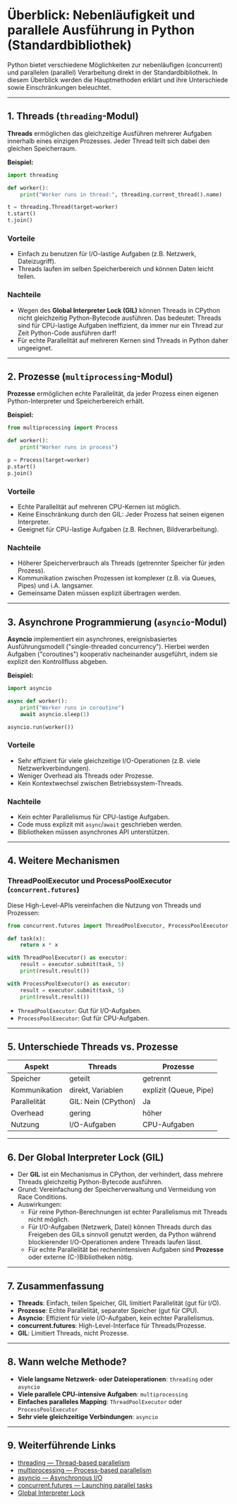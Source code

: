 # Überblick: Nebenläufigkeit und parallele Ausführung in Python (Standardbibliothek)

Python bietet verschiedene Möglichkeiten zur nebenläufigen (concurrent) und parallelen
(parallel) Verarbeitung direkt in der Standardbibliothek. In diesem Überblick werden die
Hauptmethoden erklärt und ihre Unterschiede sowie Einschränkungen beleuchtet.

---

## 1. Threads (`threading`-Modul)

**Threads** ermöglichen das gleichzeitige Ausführen mehrerer Aufgaben innerhalb eines einzigen
Prozesses. Jeder Thread teilt sich dabei den gleichen Speicherraum.

**Beispiel:**

```python
import threading

def worker():
    print("Worker runs in thread:", threading.current_thread().name)

t = threading.Thread(target=worker)
t.start()
t.join()
```

### Vorteile
- Einfach zu benutzen für I/O-lastige Aufgaben (z.B. Netzwerk, Dateizugriff).
- Threads laufen im selben Speicherbereich und können Daten leicht teilen.

### Nachteile
- Wegen des **Global Interpreter Lock (GIL)** können Threads in CPython nicht gleichzeitig
  Python-Bytecode ausführen. Das bedeutet: Threads sind für CPU-lastige Aufgaben ineffizient,
  da immer nur ein Thread zur Zeit Python-Code ausführen darf!
- Für echte Parallelität auf mehreren Kernen sind Threads in Python daher ungeeignet.

---

## 2. Prozesse (`multiprocessing`-Modul)

**Prozesse** ermöglichen echte Parallelität, da jeder Prozess einen eigenen Python-Interpreter
und Speicherbereich erhält.

**Beispiel:**

```python
from multiprocessing import Process

def worker():
    print("Worker runs in process")

p = Process(target=worker)
p.start()
p.join()
```

### Vorteile
- Echte Parallelität auf mehreren CPU-Kernen ist möglich.
- Keine Einschränkung durch den GIL: Jeder Prozess hat seinen eigenen Interpreter.
- Geeignet für CPU-lastige Aufgaben (z.B. Rechnen, Bildverarbeitung).

### Nachteile
- Höherer Speicherverbrauch als Threads (getrennter Speicher für jeden Prozess).
- Kommunikation zwischen Prozessen ist komplexer (z.B. via Queues, Pipes) und i.A. langsamer.
- Gemeinsame Daten müssen explizit übertragen werden.

---

## 3. Asynchrone Programmierung (`asyncio`-Modul)

**Asyncio** implementiert ein asynchrones, ereignisbasiertes Ausführungsmodell
("single-threaded concurrency"). Hierbei werden Aufgaben ("coroutines") kooperativ nacheinander
ausgeführt, indem sie explizit den Kontrollfluss abgeben.

**Beispiel:**

```python
import asyncio

async def worker():
    print("Worker runs in coroutine")
    await asyncio.sleep(1)

asyncio.run(worker())
```

### Vorteile
- Sehr effizient für viele gleichzeitige I/O-Operationen (z.B. viele Netzwerkverbindungen).
- Weniger Overhead als Threads oder Prozesse.
- Kein Kontextwechsel zwischen Betriebssystem-Threads.

### Nachteile
- Kein echter Parallelismus für CPU-lastige Aufgaben.
- Code muss explizit mit `async`/`await` geschrieben werden.
- Bibliotheken müssen asynchrones API unterstützen.

---

## 4. Weitere Mechanismen

### ThreadPoolExecutor und ProcessPoolExecutor (`concurrent.futures`)

Diese High-Level-APIs vereinfachen die Nutzung von Threads und Prozessen:

```python
from concurrent.futures import ThreadPoolExecutor, ProcessPoolExecutor

def task(x):
    return x * x

with ThreadPoolExecutor() as executor:
    result = executor.submit(task, 5)
    print(result.result())

with ProcessPoolExecutor() as executor:
    result = executor.submit(task, 5)
    print(result.result())
```

- `ThreadPoolExecutor`: Gut für I/O-Aufgaben.
- `ProcessPoolExecutor`: Gut für CPU-Aufgaben.

---

## 5. Unterschiede Threads vs. Prozesse

| Aspekt         | Threads                   | Prozesse                  |
|----------------|--------------------------|---------------------------|
| Speicher       | geteilt                  | getrennt                  |
| Kommunikation  | direkt, Variablen        | explizit (Queue, Pipe)    |
| Parallelität   | GIL: Nein (CPython)      | Ja                        |
| Overhead       | gering                   | höher                     |
| Nutzung        | I/O-Aufgaben             | CPU-Aufgaben              |

---

## 6. Der Global Interpreter Lock (GIL)

- Der **GIL** ist ein Mechanismus in CPython, der verhindert, dass mehrere Threads gleichzeitig
  Python-Bytecode ausführen.
- Grund: Vereinfachung der Speicherverwaltung und Vermeidung von Race Conditions.
- Auswirkungen:
    - Für reine Python-Berechnungen ist echter Parallelismus mit Threads nicht möglich.
    - Für I/O-Aufgaben (Netzwerk, Datei) können Threads durch das Freigeben des GILs sinnvoll
      genutzt werden, da Python während blockierender I/O-Operationen andere Threads laufen lässt.
    - Für echte Parallelität bei rechenintensiven Aufgaben sind **Prozesse** oder externe
      (C-)Bibliotheken nötig.

---

## 7. Zusammenfassung

- **Threads**: Einfach, teilen Speicher, GIL limitiert Parallelität (gut für I/O).
- **Prozesse**: Echte Parallelität, separater Speicher (gut für CPU).
- **Asyncio**: Effizient für viele I/O-Aufgaben, kein echter Parallelismus.
- **concurrent.futures**: High-Level-Interface für Threads/Prozesse.
- **GIL**: Limitiert Threads, nicht Prozesse.

---

## 8. Wann welche Methode?

- **Viele langsame Netzwerk- oder Dateioperationen**: `threading` oder `asyncio`
- **Viele parallele CPU-intensive Aufgaben**: `multiprocessing`
- **Einfaches paralleles Mapping**: `ThreadPoolExecutor` oder `ProcessPoolExecutor`
- **Sehr viele gleichzeitige Verbindungen**: `asyncio`

---

## 9. Weiterführende Links

- [threading — Thread-based parallelism](https://docs.python.org/3/library/threading.html)
- [multiprocessing — Process-based parallelism](https://docs.python.org/3/library/multiprocessing.html)
- [asyncio — Asynchronous I/O](https://docs.python.org/3/library/asyncio.html)
- [concurrent.futures — Launching parallel tasks](https://docs.python.org/3/library/concurrent.futures.html)
- [Global Interpreter Lock](https://wiki.python.org/moin/GlobalInterpreterLock)
